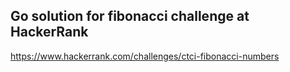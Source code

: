 ## Go solution for fibonacci challenge at HackerRank

https://www.hackerrank.com/challenges/ctci-fibonacci-numbers